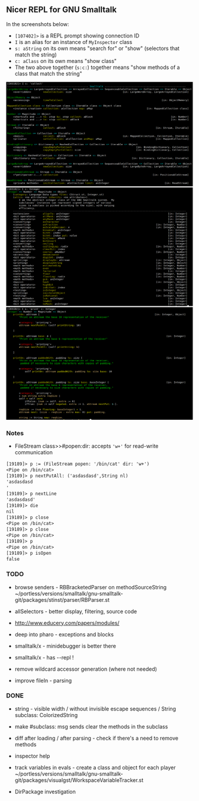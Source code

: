 ## Nicer REPL for GNU Smalltalk

In the screenshots below:

- `[107402]>` is a REPL prompt showing connection ID
- `I` is an alias for an instance of `MyInspector` class
- `s: aString` on its own means "search for" or "show" (selectors that match the string)
- `c: aClass` on its own means "show class"
- The two above together (`s:c:`) together means "show methods of a class that match the string"


<img src="./img/screenshot_2021-11-13_1907.png" />
<img src="./img/screenshot_2021-11-13_1912.png" />
<img src="./img/screenshot_2021-11-13_1913.png" />


### Notes

<!-- take/drop etc dla streamow -->
<!-- Emacs: pokazywac inst var names klasy at point -->
<!-- doesNotUnderstand albo at override na namespace subclass, potem ustawic jako -->
<!-- environment! haha! -->
<!-- inotifywait & reload ! -->
<!-- ``` -->
<!--     Behavior>>#evaluate:to: -->
<!--     Behavior>>#createGetMethod: -->
<!--     Behavior>>#createSetMethod: -->
<!--     Object printHierarchy -->
<!-- ``` -->

- FileStream class>>#popen:dir: accepts `'w+'` for read-write communication

```
[19189]> p := (FileStream popen: '/bin/cat' dir: 'w+')
<Pipe on /bin/cat>
[19189]> p nextPutAll: ('asdasdasd',String nl)
'asdasdasd
'
[19189]> p nextLine
'asdasdasd'
[19189]> die
nil
[19189]> p close
<Pipe on /bin/cat>
[19189]> p close
<Pipe on /bin/cat>
[19189]> p
<Pipe on /bin/cat>
[19189]> p isOpen
false

```

### TODO

- browse senders - RBBracketedParser on methodSourceString
~/portless/versions/smalltalk/gnu-smalltalk-git/packages/stinst/parser/RBParser.st

- allSelectors - better display, filtering, source code

- http://www.educery.com/papers/modules/

- deep into pharo - exceptions and blocks

- smalltalk/x - minidebugger is better there

- smalltalk/x - has --repl !

- remove wildcard accessor generation (where not needed)

- improve fileIn - parsing


### DONE

- string - visible width / without invisible escape sequences /
    String subclass: ColorizedString

- make #subclass: msg sends clear the methods in the subclass

- diff after loading / after parsing - check if there's a need to remove methods

- inspector help

- track variables in evals - create a class and object for each player
~/portless/versions/smalltalk/gnu-smalltalk-git/packages/visualgst/WorkspaceVariableTracker.st

- DirPackage investigation
